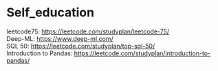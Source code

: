 # Self_education
leetcode75: https://leetcode.com/studyplan/leetcode-75/  
Deep-ML: https://www.deep-ml.com/  
SQL 50: https://leetcode.com/studyplan/top-sql-50/  
Introduction to Pandas: https://leetcode.com/studyplan/introduction-to-pandas/  
